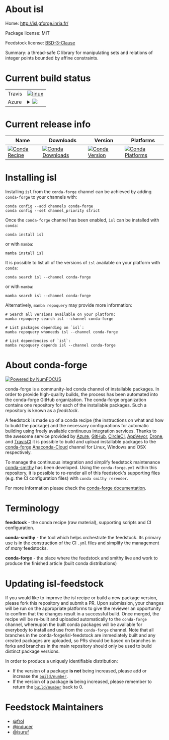 About isl
=========

Home: http://isl.gforge.inria.fr/

Package license: MIT

Feedstock license: [BSD-3-Clause](https://github.com/conda-forge/isl-feedstock/blob/main/LICENSE.txt)

Summary: a thread-safe C library for manipulating sets and relations of integer points bounded by affine constraints.

Current build status
====================


<table><tr>
    <td>Travis</td>
    <td>
      <a href="https://app.travis-ci.com/conda-forge/isl-feedstock">
        <img alt="linux" src="https://img.shields.io/travis/com/conda-forge/isl-feedstock/main.svg?label=Linux">
      </a>
    </td>
  </tr>
    
  <tr>
    <td>Azure</td>
    <td>
      <details>
        <summary>
          <a href="https://dev.azure.com/conda-forge/feedstock-builds/_build/latest?definitionId=3944&branchName=main">
            <img src="https://dev.azure.com/conda-forge/feedstock-builds/_apis/build/status/isl-feedstock?branchName=main">
          </a>
        </summary>
        <table>
          <thead><tr><th>Variant</th><th>Status</th></tr></thead>
          <tbody><tr>
              <td>linux_64_val_int_typegmp</td>
              <td>
                <a href="https://dev.azure.com/conda-forge/feedstock-builds/_build/latest?definitionId=3944&branchName=main">
                  <img src="https://dev.azure.com/conda-forge/feedstock-builds/_apis/build/status/isl-feedstock?branchName=main&jobName=linux&configuration=linux%20linux_64_val_int_typegmp" alt="variant">
                </a>
              </td>
            </tr><tr>
              <td>linux_64_val_int_typeimath32</td>
              <td>
                <a href="https://dev.azure.com/conda-forge/feedstock-builds/_build/latest?definitionId=3944&branchName=main">
                  <img src="https://dev.azure.com/conda-forge/feedstock-builds/_apis/build/status/isl-feedstock?branchName=main&jobName=linux&configuration=linux%20linux_64_val_int_typeimath32" alt="variant">
                </a>
              </td>
            </tr><tr>
              <td>linux_aarch64_val_int_typegmp</td>
              <td>
                <a href="https://dev.azure.com/conda-forge/feedstock-builds/_build/latest?definitionId=3944&branchName=main">
                  <img src="https://dev.azure.com/conda-forge/feedstock-builds/_apis/build/status/isl-feedstock?branchName=main&jobName=linux&configuration=linux%20linux_aarch64_val_int_typegmp" alt="variant">
                </a>
              </td>
            </tr><tr>
              <td>linux_aarch64_val_int_typeimath32</td>
              <td>
                <a href="https://dev.azure.com/conda-forge/feedstock-builds/_build/latest?definitionId=3944&branchName=main">
                  <img src="https://dev.azure.com/conda-forge/feedstock-builds/_apis/build/status/isl-feedstock?branchName=main&jobName=linux&configuration=linux%20linux_aarch64_val_int_typeimath32" alt="variant">
                </a>
              </td>
            </tr><tr>
              <td>linux_ppc64le_val_int_typegmp</td>
              <td>
                <a href="https://dev.azure.com/conda-forge/feedstock-builds/_build/latest?definitionId=3944&branchName=main">
                  <img src="https://dev.azure.com/conda-forge/feedstock-builds/_apis/build/status/isl-feedstock?branchName=main&jobName=linux&configuration=linux%20linux_ppc64le_val_int_typegmp" alt="variant">
                </a>
              </td>
            </tr><tr>
              <td>linux_ppc64le_val_int_typeimath32</td>
              <td>
                <a href="https://dev.azure.com/conda-forge/feedstock-builds/_build/latest?definitionId=3944&branchName=main">
                  <img src="https://dev.azure.com/conda-forge/feedstock-builds/_apis/build/status/isl-feedstock?branchName=main&jobName=linux&configuration=linux%20linux_ppc64le_val_int_typeimath32" alt="variant">
                </a>
              </td>
            </tr><tr>
              <td>osx_64_val_int_typegmp</td>
              <td>
                <a href="https://dev.azure.com/conda-forge/feedstock-builds/_build/latest?definitionId=3944&branchName=main">
                  <img src="https://dev.azure.com/conda-forge/feedstock-builds/_apis/build/status/isl-feedstock?branchName=main&jobName=osx&configuration=osx%20osx_64_val_int_typegmp" alt="variant">
                </a>
              </td>
            </tr><tr>
              <td>osx_64_val_int_typeimath32</td>
              <td>
                <a href="https://dev.azure.com/conda-forge/feedstock-builds/_build/latest?definitionId=3944&branchName=main">
                  <img src="https://dev.azure.com/conda-forge/feedstock-builds/_apis/build/status/isl-feedstock?branchName=main&jobName=osx&configuration=osx%20osx_64_val_int_typeimath32" alt="variant">
                </a>
              </td>
            </tr><tr>
              <td>osx_arm64_val_int_typegmp</td>
              <td>
                <a href="https://dev.azure.com/conda-forge/feedstock-builds/_build/latest?definitionId=3944&branchName=main">
                  <img src="https://dev.azure.com/conda-forge/feedstock-builds/_apis/build/status/isl-feedstock?branchName=main&jobName=osx&configuration=osx%20osx_arm64_val_int_typegmp" alt="variant">
                </a>
              </td>
            </tr><tr>
              <td>osx_arm64_val_int_typeimath32</td>
              <td>
                <a href="https://dev.azure.com/conda-forge/feedstock-builds/_build/latest?definitionId=3944&branchName=main">
                  <img src="https://dev.azure.com/conda-forge/feedstock-builds/_apis/build/status/isl-feedstock?branchName=main&jobName=osx&configuration=osx%20osx_arm64_val_int_typeimath32" alt="variant">
                </a>
              </td>
            </tr><tr>
              <td>win_64</td>
              <td>
                <a href="https://dev.azure.com/conda-forge/feedstock-builds/_build/latest?definitionId=3944&branchName=main">
                  <img src="https://dev.azure.com/conda-forge/feedstock-builds/_apis/build/status/isl-feedstock?branchName=main&jobName=win&configuration=win%20win_64_" alt="variant">
                </a>
              </td>
            </tr>
          </tbody>
        </table>
      </details>
    </td>
  </tr>
</table>

Current release info
====================

| Name | Downloads | Version | Platforms |
| --- | --- | --- | --- |
| [![Conda Recipe](https://img.shields.io/badge/recipe-isl-green.svg)](https://anaconda.org/conda-forge/isl) | [![Conda Downloads](https://img.shields.io/conda/dn/conda-forge/isl.svg)](https://anaconda.org/conda-forge/isl) | [![Conda Version](https://img.shields.io/conda/vn/conda-forge/isl.svg)](https://anaconda.org/conda-forge/isl) | [![Conda Platforms](https://img.shields.io/conda/pn/conda-forge/isl.svg)](https://anaconda.org/conda-forge/isl) |

Installing isl
==============

Installing `isl` from the `conda-forge` channel can be achieved by adding `conda-forge` to your channels with:

```
conda config --add channels conda-forge
conda config --set channel_priority strict
```

Once the `conda-forge` channel has been enabled, `isl` can be installed with `conda`:

```
conda install isl
```

or with `mamba`:

```
mamba install isl
```

It is possible to list all of the versions of `isl` available on your platform with `conda`:

```
conda search isl --channel conda-forge
```

or with `mamba`:

```
mamba search isl --channel conda-forge
```

Alternatively, `mamba repoquery` may provide more information:

```
# Search all versions available on your platform:
mamba repoquery search isl --channel conda-forge

# List packages depending on `isl`:
mamba repoquery whoneeds isl --channel conda-forge

# List dependencies of `isl`:
mamba repoquery depends isl --channel conda-forge
```


About conda-forge
=================

[![Powered by
NumFOCUS](https://img.shields.io/badge/powered%20by-NumFOCUS-orange.svg?style=flat&colorA=E1523D&colorB=007D8A)](https://numfocus.org)

conda-forge is a community-led conda channel of installable packages.
In order to provide high-quality builds, the process has been automated into the
conda-forge GitHub organization. The conda-forge organization contains one repository
for each of the installable packages. Such a repository is known as a *feedstock*.

A feedstock is made up of a conda recipe (the instructions on what and how to build
the package) and the necessary configurations for automatic building using freely
available continuous integration services. Thanks to the awesome service provided by
[Azure](https://azure.microsoft.com/en-us/services/devops/), [GitHub](https://github.com/),
[CircleCI](https://circleci.com/), [AppVeyor](https://www.appveyor.com/),
[Drone](https://cloud.drone.io/welcome), and [TravisCI](https://travis-ci.com/)
it is possible to build and upload installable packages to the
[conda-forge](https://anaconda.org/conda-forge) [Anaconda-Cloud](https://anaconda.org/)
channel for Linux, Windows and OSX respectively.

To manage the continuous integration and simplify feedstock maintenance
[conda-smithy](https://github.com/conda-forge/conda-smithy) has been developed.
Using the ``conda-forge.yml`` within this repository, it is possible to re-render all of
this feedstock's supporting files (e.g. the CI configuration files) with ``conda smithy rerender``.

For more information please check the [conda-forge documentation](https://conda-forge.org/docs/).

Terminology
===========

**feedstock** - the conda recipe (raw material), supporting scripts and CI configuration.

**conda-smithy** - the tool which helps orchestrate the feedstock.
                   Its primary use is in the construction of the CI ``.yml`` files
                   and simplify the management of *many* feedstocks.

**conda-forge** - the place where the feedstock and smithy live and work to
                  produce the finished article (built conda distributions)


Updating isl-feedstock
======================

If you would like to improve the isl recipe or build a new
package version, please fork this repository and submit a PR. Upon submission,
your changes will be run on the appropriate platforms to give the reviewer an
opportunity to confirm that the changes result in a successful build. Once
merged, the recipe will be re-built and uploaded automatically to the
`conda-forge` channel, whereupon the built conda packages will be available for
everybody to install and use from the `conda-forge` channel.
Note that all branches in the conda-forge/isl-feedstock are
immediately built and any created packages are uploaded, so PRs should be based
on branches in forks and branches in the main repository should only be used to
build distinct package versions.

In order to produce a uniquely identifiable distribution:
 * If the version of a package **is not** being increased, please add or increase
   the [``build/number``](https://docs.conda.io/projects/conda-build/en/latest/resources/define-metadata.html#build-number-and-string).
 * If the version of a package **is** being increased, please remember to return
   the [``build/number``](https://docs.conda.io/projects/conda-build/en/latest/resources/define-metadata.html#build-number-and-string)
   back to 0.

Feedstock Maintainers
=====================

* [@frol](https://github.com/frol/)
* [@inducer](https://github.com/inducer/)
* [@isuruf](https://github.com/isuruf/)

